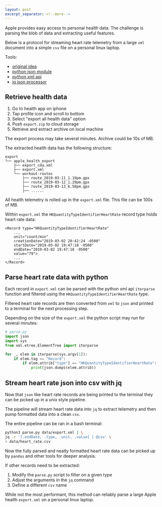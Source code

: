 ```yaml
---
layout: post
excerpt_separator: <!--more-->
---
```


Apple provides easy access to personal health data. The challenge is parsing the blob of data and extracting useful features.

Below is a protocol for streaming heart rate telemetry from a large `xml` document into a simple `csv` file on a personal linux laptop. 

Tools:

- [original idea](https://gist.github.com/hoffa/936db2bb85e134709cd263dd358ca309)
- [python json module](https://docs.python.org/3/library/json.html?highlight=json#module-json)
- [python xml api](https://docs.python.org/3/library/xml.etree.elementtree.html)
- [jq json processor](https://stedolan.github.io/jq/)

## Retrieve health data

1. Go to health app on iphone
2. Tap profile icon and scroll to bottom
3. Select "export all health data" option
4. Push `export.zip` to cloud storage
5. Retrieve and extract archive on local machine

The export process may take several minutes. Archive could be 10s of MB.

The extracted health data has the following structure:

```
export
└── apple_health_export
    ├── export_cda.xml
    ├── export.xml
    └── workout-routes
        ├── route_2019-03-11_1.19pm.gpx
        ├── route_2019-03-12_1.29pm.gpx
        ├── route_2019-03-13_6.58pm.gpx
        ├── ......
```

All health telemetry is rolled up in the `export.xml` file. This file can be 100s of MB. 

Within `export.xml` the `HKQuantityTypeIdentifierHeartRate` record type holds heart rate data:

```
<Record type="HKQuantityTypeIdentifierHeartRate" 
    ...
    unit="count/min" 
    creationDate="2019-03-02 20:42:24 -0500" 
    startDate="2019-03-02 19:47:18 -0500" 
    endDate="2019-03-02 19:47:18 -0500" 
    value="79">
    ...
</Record>
```


## Parse heart rate data with python

Each record in `export.xml` can be parsed with the python xml api `iterparse` function and filtered using the `HKQuantityTypeIdentifierHeartRate` type.

Filtered heart rate records are then converted from `xml` to `json` and printed to a terminal for the next processing step.

Depending on the size of the `export.xml` the python script may run for several minutes:

```python
# parse.py
import json
import sys
from xml.etree.ElementTree import iterparse

for _, elem in iterparse(sys.argv[1]):
    if elem.tag == "Record":
        if elem.attrib["type"] == "HKQuantityTypeIdentifierHeartRate":
            print(json.dumps(elem.attrib))
```


## Stream heart rate json into csv with jq

Now that `json` like heart rate records are being printed to the terminal they can be picked up in a unix style pipeline.

The pipeline will stream heart rate data into `jq` to extract telemetry and then pump formatted data into a clean `csv`.

The entire pipeline can be ran in a bash terminal:

```bash
python3 parse.py data/export.xml | \
jq -r '[.endDate, .type, .unit, .value] | @csv' \
> data/heart_rate.csv
```

Now the fully parsed and neatly formatted heart rate data can be picked up by `pandas` and other tools for deeper analysis. 

If other records need to be extracted:

1. Modify the `parse.py` script to filter on a given type
2. Adjust the arguments in the `jq` command
3. Define a different `csv` name

While not the most performant, this method can reliably parse a large Apple health `export.xml` on a personal linux laptop. 
